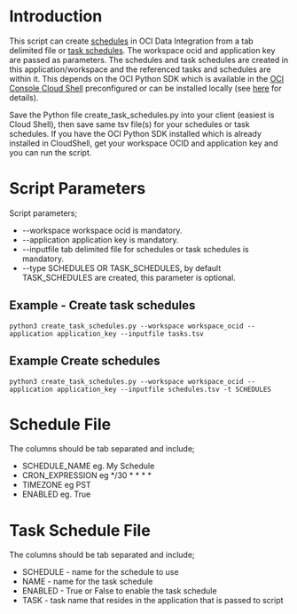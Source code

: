 # Introduction

This script can create [schedules](https://docs.oracle.com/en-us/iaas/data-integration/using/create-schedule-cron.htm#create-cron-schedule) in OCI Data Integration from a tab delimited file or [task schedules](https://docs.oracle.com/en-us/iaas/data-integration/using/create-task-schedule.htm). The workspace ocid and application key are passed as parameters. The schedules and task schedules are created in this application/workspace and the referenced tasks and schedules are within it. This depends on the OCI Python SDK which is available in the [OCI Console Cloud Shell](https://docs.oracle.com/en-us/iaas/Content/API/Concepts/cloudshellintro.htm) preconfigured or can be installed locally (see [here](https://docs.oracle.com/en-us/iaas/Content/API/SDKDocs/pythonsdk.htm) for details).

Save the Python file create_task_schedules.py into your client (easiest is Cloud Shell), then save same tsv file(s) for your schedules or task schedules. If you have the OCI Python SDK installed which is already installed in CloudShell, get your workspace OCID and application key and you can run the script.

# Script Parameters

Script parameters;

* --workspace workspace ocid is mandatory.
* --application application key is mandatory.
* --inputfile tab delimited file for schedules or task schedules is mandatory.
* --type SCHEDULES OR TASK_SCHEDULES, by default TASK_SCHEDULES are created, this parameter is optional.

## Example - Create task schedules

```python3 create_task_schedules.py --workspace workspace_ocid --application application_key --inputfile tasks.tsv```

## Example Create schedules

```python3 create_task_schedules.py --workspace workspace_ocid --application application_key --inputfile schedules.tsv -t SCHEDULES```

# Schedule File

The columns should be tab separated and include;
* SCHEDULE_NAME eg. My Schedule
* CRON_EXPRESSION eg */30 * * * *
* TIMEZONE eg PST
* ENABLED eg. True

# Task Schedule File

The columns should be tab separated and include;

* SCHEDULE - name for the schedule to use
* NAME - name for the task schedule
* ENABLED - True or False to enable the task schedule
* TASK - task name that resides in the application that is passed to script


